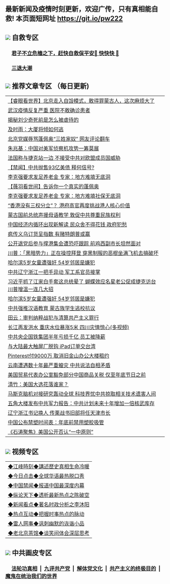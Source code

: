 ## 最新新闻及疫情时刻更新，欢迎广传，只有真相能自救! 本页面短网址 https://git.io/pw222



## <img src="https://img.icons8.com/cute-clipart/2x/circled-right.png">  自救专区

 ### &nbsp;&nbsp;&nbsp;&nbsp; [君子不立危樯之下，赶快自救保平安🍎 快快快 📩](https://github.com/pwgy/td/blob/master/README.md)
 
 ### &nbsp;&nbsp;&nbsp;&nbsp; [三退大潮](https://is.gd/fCPoKo) 
 
## <img src="https://img.icons8.com/cute-clipart/2x/circled-right.png"> 推荐文章专区 （每日更新)

<Table>
<tr><td colspan="2" align="left"><a href="https://yxcmvwzw.xhuyd.press/?name=c1218947&key=encdeuyadochlaxz&from=pw2">【睿眼看世界】北京走入自毁模式，敢得罪蒙古人，这次麻烦大了</a></td></tr>
<tr><td colspan="2" align="left"><a href="https://yxcmvwzw.xhuyd.press/?name=c1218968&key=encdeuyadochlaxz&from=pw2">武汉疫情反复严重 医院不敢确诊患者</a></td></tr>
<tr><td colspan="2" align="left"><a href="https://yxcmvwzw.xhuyd.press/?name=c1219009&key=encdeuyadochlaxz&from=pw2">揭秘刘少奇死前是怎么被虐待的</a></td></tr>
<tr><td colspan="2" align="left"><a href="https://yxcmvwzw.xhuyd.press/?name=c1218974&key=encdeuyadochlaxz&from=pw2">及时雨：大厦将倾如何逃</a></td></tr>
<tr><td colspan="2" align="left"><a href="https://yxcmvwzw.xhuyd.press/?name=c1219015&key=encdeuyadochlaxz&from=pw2">北京党媒辱骂蓬佩奥“三姓家奴” 网友评论翻车</a></td></tr>
<tr><td colspan="2" align="left"><a href="https://yxcmvwzw.xhuyd.press/?name=c1218998&key=encdeuyadochlaxz&from=pw2">朱兆基：中国对美军侦察机攻势一筹莫展</a></td></tr>
<tr><td colspan="2" align="left"><a href="https://yxcmvwzw.xhuyd.press/?name=c1218938&key=encdeuyadochlaxz&from=pw2">法国称与捷克站一边 不接受中共对欧盟成员国威胁</a></td></tr>
<tr><td colspan="2" align="left"><a href="https://yxcmvwzw.xhuyd.press/?name=c1218971&key=encdeuyadochlaxz&from=pw2">【禁闻】中共抛售93亿美债 释何信号?</a></td></tr>
<tr><td colspan="2" align="left"><a href="https://yxcmvwzw.xhuyd.press/?name=c1218954&key=encdeuyadochlaxz&from=pw2">李克强要求发足养老金 专家：地方难填无底洞</a></td></tr>
<tr><td colspan="2" align="left"><a href="https://yxcmvwzw.xhuyd.press/?name=c1218961&key=encdeuyadochlaxz&from=pw2">【薇羽看世间】告诉你一个真实的蓬佩奥</a></td></tr>
<tr><td colspan="2" align="left"><a href="https://yxcmvwzw.xhuyd.press/?name=c1218963&key=encdeuyadochlaxz&from=pw2">李克强要求发足养老金 专家：地方难填社保无底洞</a></td></tr>
<tr><td colspan="2" align="left"><a href="https://yxcmvwzw.xhuyd.press/?name=c1218993&key=encdeuyadochlaxz&from=pw2">“香港没有三权分立”？ 港府高官再度挑战港人核心价值</a></td></tr>
<tr><td colspan="2" align="left"><a href="https://yxcmvwzw.xhuyd.press/?name=c1218992&key=encdeuyadochlaxz&from=pw2">蒙古国前总统声援母语教学 敦促中共尊重民族权利</a></td></tr>
<tr><td colspan="2" align="left"><a href="https://yxcmvwzw.xhuyd.press/?name=c1218934&key=encdeuyadochlaxz&from=pw2">中国经济内循环出现新解读 民众舍不得花钱 政府犯愁</a></td></tr>
<tr><td colspan="2" align="left"><a href="https://yxcmvwzw.xhuyd.press/?name=c1218939&key=encdeuyadochlaxz&from=pw2">疯传义乌订货呈指数 有赌特朗普或赢</a></td></tr>
<tr><td colspan="2" align="left"><a href="https://yxcmvwzw.xhuyd.press/?name=c1219005&key=encdeuyadochlaxz&from=pw2">公开退党后参与撑港集会遭恐吓跟踪 前鸡西副市长坦然面对</a></td></tr>
<tr><td colspan="2" align="left"><a href="https://yxcmvwzw.xhuyd.press/?name=c1218957&key=encdeuyadochlaxz&from=pw2">川普：「黑暗势力」正在操控拜登 穿黑制服的恶棍坐满飞机去搞破坏</a></td></tr>
<tr><td colspan="2" align="left"><a href="https://yxcmvwzw.xhuyd.press/?name=c1218966&key=encdeuyadochlaxz&from=pw2">哈尔滨5岁女童遭强奸 54岁邻居是嫌犯</a></td></tr>
<tr><td colspan="2" align="left"><a href="https://yxcmvwzw.xhuyd.press/?name=c1218937&key=encdeuyadochlaxz&from=pw2">中共辽宁浙江一把手异动 军工系官员接掌</a></td></tr>
<tr><td colspan="2" align="left"><a href="https://yxcmvwzw.xhuyd.press/?name=c1218933&key=encdeuyadochlaxz&from=pw2">习近平抓了江家白手套这总统晕了 蝴蝶效应名星老公促成捷克访台 川普增温一连几大招</a></td></tr>
<tr><td colspan="2" align="left"><a href="https://yxcmvwzw.xhuyd.press/?name=c1218944&key=encdeuyadochlaxz&from=pw2">哈尔滨5岁女童遭强奸 54岁邻居是嫌犯</a></td></tr>
<tr><td colspan="2" align="left"><a href="https://yxcmvwzw.xhuyd.press/?name=c1218996&key=encdeuyadochlaxz&from=pw2">中共强推汉语教育 蒙古族学生逃校抗议</a></td></tr>
<tr><td colspan="2" align="left"><a href="https://yxcmvwzw.xhuyd.press/?name=c1219016&key=encdeuyadochlaxz&from=pw2">田云：审判纳粹战犯与清算共产主义罪行</a></td></tr>
<tr><td colspan="2" align="left"><a href="https://yxcmvwzw.xhuyd.press/?name=c1219018&key=encdeuyadochlaxz&from=pw2">长江再发洪水 重庆水位暴涨5米 四川灾情惊心(多视频)</a></td></tr>
<tr><td colspan="2" align="left"><a href="https://yxcmvwzw.xhuyd.press/?name=c1218958&key=encdeuyadochlaxz&from=pw2">中共央企国铁集团半年亏损千亿 员工被降薪</a></td></tr>
<tr><td colspan="2" align="left"><a href="https://yxcmvwzw.xhuyd.press/?name=c1218995&key=encdeuyadochlaxz&from=pw2">与大陆最大触屏厂脱钩 iPad订单交台湾</a></td></tr>
<tr><td colspan="2" align="left"><a href="https://yxcmvwzw.xhuyd.press/?name=c1218967&key=encdeuyadochlaxz&from=pw2">Pinterest付9000万 取消旧金山办公大楼租约</a></td></tr>
<tr><td colspan="2" align="left"><a href="https://yxcmvwzw.xhuyd.press/?name=c1219007&key=encdeuyadochlaxz&from=pw2">云南遭遇数十年最严重蝗灾 中共说法自相矛盾</a></td></tr>
<tr><td colspan="2" align="left"><a href="https://yxcmvwzw.xhuyd.press/?name=c1218989&key=encdeuyadochlaxz&from=pw2">美国贸易代表办公室豁免部分中国商品关税 仅至年底节日之前</a></td></tr>
<tr><td colspan="2" align="left"><a href="https://yxcmvwzw.xhuyd.press/?name=c1218955&key=encdeuyadochlaxz&from=pw2">清竹：美国大选花落谁家？</a></td></tr>
<tr><td colspan="2" align="left"><a href="https://yxcmvwzw.xhuyd.press/?name=c1218935&key=encdeuyadochlaxz&from=pw2">马斯克脑机对接研究轰动全球 科技界忧中共掠取相关技术遗害人间</a></td></tr>
<tr><td colspan="2" align="left"><a href="https://yxcmvwzw.xhuyd.press/?name=c1218991&key=encdeuyadochlaxz&from=pw2">五角大楼发布中共军力报告：中共计划未来十年增加一倍核武库存</a></td></tr>
<tr><td colspan="2" align="left"><a href="https://yxcmvwzw.xhuyd.press/?name=c1218921&key=encdeuyadochlaxz&from=pw2">辽宁浙江书记换人 传栗战书旧部将任天津市长</a></td></tr>
<tr><td colspan="2" align="left"><a href="https://yxcmvwzw.xhuyd.press/?name=c1218956&key=encdeuyadochlaxz&from=pw2">中国公布禁塑时间表：年底前禁用塑胶吸管</a></td></tr>
<tr><td colspan="2" align="left"><a href="https://yxcmvwzw.xhuyd.press/?name=c1219021&key=encdeuyadochlaxz&from=pw2">《石涛聚焦》美国公开否认“一中原则”</a></td></tr>

</Table>

## <img src="https://img.icons8.com/cute-clipart/2x/circled-right.png"> 视频专区
 
 <Table>
   <tr>
   <td colspan="2" align=left> 
<a href="https://kmyaoayewvhx.xhyte.press/oo.aspx?name=c922850&key=wybpblbewupvzpbn&from=pw2&tag=9877">◆江峰時刻◆講述歷史真相生命冷暖</a><br/>
    </td>
  </tr>
   <tr>
   <td colspan="2" align=left> 
<a href="https://kmyaoayewvhx.xhyte.press/oo.aspx?name=c816850&key=wybpblbewupvzpbn&from=pw2&tag=9877">◆今日点击◆全球华语最热脱口秀</a><br/>
    </td>
  </tr>
  <tr>
  <td colspan="2" align=left>
<a href="https://kmyaoayewvhx.xhyte.press/oo.aspx?name=c816860&key=wybpblbewupvzpbn&from=pw2&tag=99733110">◆中国禁闻◆报道中国最深度内幕</a><br/>
   </tr>
  <tr>
     <td colspan="2" align=left>
<a href="https://kmyaoayewvhx.xhyte.press/oo.aspx?name=c816855&key=wybpblbewupvzpbn&from=pw2&tag=997110">◆纵论天下◆透析最新热点之陈破空</a><br/>
   </tr>
   <tr>
      <td colspan="2" align=left>
<a href="https://kmyaoayewv4hx.xhyte.press/oo.aspx?name=c838308&key=wybpblbewupvzpbn&from=pw2&tag=9973110">◆新闻看点◆著名时政分析之李沐阳</a><br/>
   </tr>
   <tr>
     <td colspan="2" align=left>
<a href="https://kmy4aoayewvhx.xhyte.press/oo.aspx?name=c816852&key=wybpblbewupvzpbn&from=pw2&tag=9733110">◆热点互动◆把握时事热点的脉动</a><br/>
   </tr>
   <tr>
      <td colspan="2" align=left>
<a href="https://kmyaoaye4wvhx.xhyte.press/oo.aspx?name=c816694&key=wybpblbewupvzpbn&from=pw2&tag=93310">◆雷人网事◆讽刺幽默的诙谐小品</a><br/>
   </tr>
   <tr>
    <td colspan="2" align=left>
<a href="https://kmyao4ayewvhx.xhyte.press/oo.aspx?name=c816650&key=wybpblbewupvzpbn&from=pw2&tag=9973110">◆老北京茶馆◆谈笑间体会深层思考</a><br/>
   </tr>
</Table>
 
## <img src="https://img.icons8.com/cute-clipart/2x/circled-right.png"> 中共画皮专区


 ### &nbsp;&nbsp;&nbsp;&nbsp; [法轮功真相](https://github.com/begood0513/basic/blob/master/README.md) &nbsp;|&nbsp; [九评共产党](https://github.com/begood0513/9ping.md/blob/master/README.md) &nbsp;|&nbsp; [解体党文化](https://github.com/begood0513/jtdwh.md/blob/master/README.md)   &nbsp;|&nbsp; [共产主义的终极目的](https://github.com/begood0513/gczydzjmd.md/blob/master/README.md) &nbsp;|&nbsp; [魔鬼在统治我们的世界](https://github.com/begood0513/gczydzjmd.md/blob/master/README.md) 

